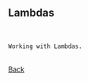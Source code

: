 ## Lambdas
<br/>

    Working with Lambdas.

<br/>[Back](https://github.com/ManuCanedo/DailyCodingChallenges-Cpp)